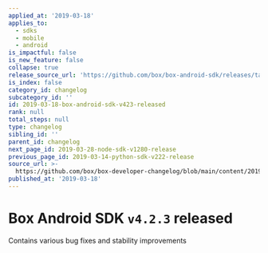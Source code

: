 ```yaml
---
applied_at: '2019-03-18'
applies_to:
  - sdks
  - mobile
  - android
is_impactful: false
is_new_feature: false
collapse: true
release_source_url: 'https://github.com/box/box-android-sdk/releases/tag/v4.2.3'
is_index: false
category_id: changelog
subcategory_id: ''
id: 2019-03-18-box-android-sdk-v423-released
rank: null
total_steps: null
type: changelog
sibling_id: ''
parent_id: changelog
next_page_id: 2019-03-28-node-sdk-v1280-release
previous_page_id: 2019-03-14-python-sdk-v222-release
source_url: >-
  https://github.com/box/box-developer-changelog/blob/main/content/2019/03-18-box-android-sdk-v423-released.md
published_at: '2019-03-18'
---
```

# Box Android SDK `v4.2.3` released

Contains various bug fixes and stability improvements